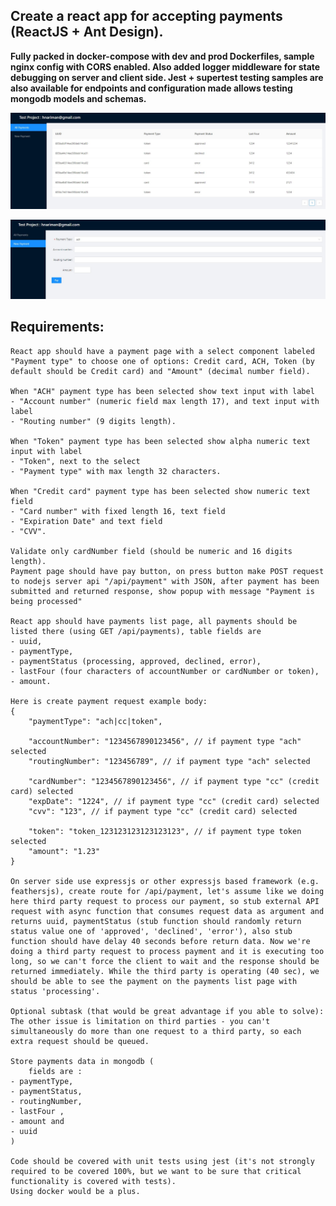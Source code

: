 ## Create a react app for accepting payments (ReactJS + Ant Design).

__Fully packed in docker-compose with dev and prod Dockerfiles, sample nginx config with CORS enabled.
Also added logger middleware for state debugging on server and client side.
Jest + supertest testing samples are also available for endpoints and configuration made allows testing mongodb models and schemas.__

![Image of Yaktocat](https://github.com/hnariman/datasub-test/blob/master/images/dsub1.jpg)

![Image of Yaktocat](https://github.com/hnariman/datasub-test/blob/master/images/dsub2.jpg)

## Requirements:
   
    React app should have a payment page with a select component labeled "Payment type" to choose one of options: Credit card, ACH, Token (by default should be Credit card) and "Amount" (decimal number field).
    
    When "ACH" payment type has been selected show text input with label 
    - "Account number" (numeric field max length 17), and text input with label 
    - "Routing number" (9 digits length).

    When "Token" payment type has been selected show alpha numeric text input with label 
    - "Token", next to the select 
    - "Payment type" with max length 32 characters.

    When "Credit card" payment type has been selected show numeric text field 
    - "Card number" with fixed length 16, text field 
    - "Expiration Date" and text field 
    - "CVV".
   
    Validate only cardNumber field (should be numeric and 16 digits length).
    Payment page should have pay button, on press button make POST request to nodejs server api "/api/payment" with JSON, after payment has been submitted and returned response, show popup with message "Payment is being processed"
   
    React app should have payments list page, all payments should be listed there (using GET /api/payments), table fields are 
    - uuid, 
    - paymentType, 
    - paymentStatus (processing, approved, declined, error), 
    - lastFour (four characters of accountNumber or cardNumber or token), 
    - amount.
   
    Here is create payment request example body:
    {
        "paymentType": "ach|cc|token",
       
        "accountNumber": "1234567890123456", // if payment type "ach" selected
        "routingNumber": "123456789", // if payment type "ach" selected
       
        "cardNumber": "1234567890123456", // if payment type "cc" (credit card) selected
        "expDate": "1224", // if payment type "cc" (credit card) selected
        "cvv": "123", // if payment type "cc" (credit card) selected
       
        "token": "token_123123123123123123", // if payment type token selected
        "amount": "1.23"
    }
   
    On server side use expressjs or other expressjs based framework (e.g. feathersjs), create route for /api/payment, let's assume like we doing here third party request to process our payment, so stub external API request with async function that consumes request data as argument and returns uuid, paymentStatus (stub function should randomly return status value one of 'approved', 'declined', 'error'), also stub function should have delay 40 seconds before return data. Now we're doing a third party request to process payment and it is executing too long, so we can't force the client to wait and the response should be returned immediately. While the third party is operating (40 sec), we should be able to see the payment on the payments list page with status 'processing'.

    Optional subtask (that would be great advantage if you able to solve):
    The other issue is limitation on third parties - you can't simultaneously do more than one request to a third party, so each extra request should be queued.
       
    Store payments data in mongodb (
        fields are :
    - paymentType,
    - paymentStatus, 
    - routingNumber, 
    - lastFour , 
    - amount and 
    - uuid
    )
       
    Code should be covered with unit tests using jest (it's not strongly required to be covered 100%, but we want to be sure that critical functionality is covered with tests).
    Using docker would be a plus.
